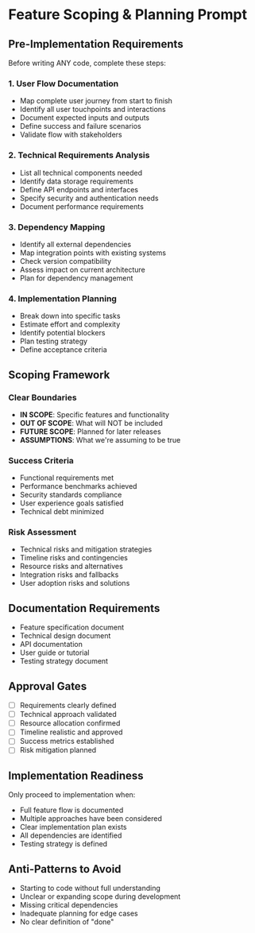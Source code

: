 # Feature Scoping & Planning Prompt

<!-- Created by: claude-3-5-sonnet-20241022 -->
<!-- Last edited: 2025-08-02 18:30:33 UTC by claude-3-5-sonnet-20241022 -->

## Pre-Implementation Requirements

Before writing ANY code, complete these steps:

### 1. User Flow Documentation

- Map complete user journey from start to finish
- Identify all user touchpoints and interactions
- Document expected inputs and outputs
- Define success and failure scenarios
- Validate flow with stakeholders

### 2. Technical Requirements Analysis

- List all technical components needed
- Identify data storage requirements
- Define API endpoints and interfaces
- Specify security and authentication needs
- Document performance requirements

### 3. Dependency Mapping

- Identify all external dependencies
- Map integration points with existing systems
- Check version compatibility
- Assess impact on current architecture
- Plan for dependency management

### 4. Implementation Planning

- Break down into specific tasks
- Estimate effort and complexity
- Identify potential blockers
- Plan testing strategy
- Define acceptance criteria

## Scoping Framework

### Clear Boundaries

- **IN SCOPE**: Specific features and functionality
- **OUT OF SCOPE**: What will NOT be included
- **FUTURE SCOPE**: Planned for later releases
- **ASSUMPTIONS**: What we're assuming to be true

### Success Criteria

- Functional requirements met
- Performance benchmarks achieved
- Security standards compliance
- User experience goals satisfied
- Technical debt minimized

### Risk Assessment

- Technical risks and mitigation strategies
- Timeline risks and contingencies
- Resource risks and alternatives
- Integration risks and fallbacks
- User adoption risks and solutions

## Documentation Requirements

- Feature specification document
- Technical design document
- API documentation
- User guide or tutorial
- Testing strategy document

## Approval Gates

- [ ] Requirements clearly defined
- [ ] Technical approach validated
- [ ] Resource allocation confirmed
- [ ] Timeline realistic and approved
- [ ] Success metrics established
- [ ] Risk mitigation planned

## Implementation Readiness

Only proceed to implementation when:

- Full feature flow is documented
- Multiple approaches have been considered
- Clear implementation plan exists
- All dependencies are identified
- Testing strategy is defined

## Anti-Patterns to Avoid

- Starting to code without full understanding
- Unclear or expanding scope during development
- Missing critical dependencies
- Inadequate planning for edge cases
- No clear definition of "done"

